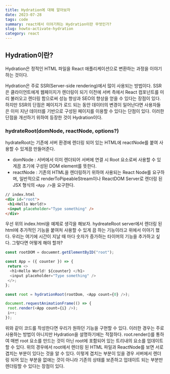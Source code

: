 ```yaml
---
title: Hydration에 대해 알아보자
date: 2023-07-28
tags: code
summary: react에서 이야기하는 Hydration이란 무엇인가?
slug: howto-activate-hydration
category: react
---
```

## Hydration이란?

Hydration은 정적인 HTML 파일을 React 애플리케이션으로 변환하는 과정을 이야기하는 것이다.

Hydration은 주로 SSR(Server-side rendering)에서 많이 사용되는 방법이다. SSR은 클라이언트에게 웹페이지가 렌더링이 되기 이전에 서버 측에서 React 컴포넌트를 미리 불러오고 렌더링 함으로써 성능 향상과 SEO의 향상을 얻을 수 있다는 장점이 있다. 하지만 SSR의 단점은 페이지가 로드 되는 동안 데이터의 변경이 일어난다면 사용자들은 이미 지난 데이터를 기반으로 구성된 페이지를 이용할 수 있다는 단점이 있다. 이러한 단점을 개선하기 위하여 등장한 것이 Hydration이다.

### hydrateRoot(domNode, reactNode, options?)

hydrateRoot는 기존에 서버 환경에 렌더링 되어 있는 HTML에 reactNode를 붙여 사용할 수 있게끔 만들어준다.

- domNode : 서버에서 이미 렌더되어 서버에 연결 시 Root 요소로써 사용할 수 있게끔 초기에 구성된 DOM element를 뜻한다.
- reactNode : 기존의 HTML을 렌더링하기 위하여 사용되는 React Node를 요구하며, 일반적으로 renderToPipeableStream이나 ReactDOM Server로 렌더링 된 JSX 형식의 `<App />`을 요구한다.

```html
// index.html
<div id="root">
 <h1>Hello World!>
 <input placeholder="Type something" />
</div>
```

우선 위의 index.html을 예제로 생각을 해보자. hydreateRoot server에서 렌더링 된 html에 추가적인 기능을 붙여처 사용할 수 있게 끔 하는 기능이라고 위에서 이야기 했다. 우리는 여기에 시간이 지날 때 마다 숫자가 증가하는 타이머의 기능을 추가하고 싶다. 그렇다면 어떻게 해야 할까?

```javascript
const rootDOM = docuemnt.getElementByID("root");

const App = ({ counter }) => {
 return <>
  <h1>Hello World! ${counter} </h1>
  <input placeholder="Type something" />
 </>;
};

const root = hydrationRoot(rootDom, <App count={0} />);

document.requestAnimationFrame(() => {
 root.render(<App count={i} />);
 i++;
});
```

위와 같이 코드를 작성한다면 우리가 원하던 기능을 구현할 수 있다. 이러한 경우는 주로 사용하는 방법이 아니지만 Hydration을 설명하기에는 적절하다. root.render()를 통하여 매번 root 요소를 만드는 것이 아닌 root에 포함되어 있는 트리내의 요소를 업데이트 할 수 있다. 위의 경우에서 root에서 렌더링 된 HTML 파일과 ReactNode를 보면 서로 겹치는 부분이 있다는 것을 알 수 있다. 이렇게 겹치는 부분이 있을 경우 서버에서 렌더링 되어 있는 부분을 없애는 것이 아니라 기존의 상태를 보존하고 업데이트 되는 부분만 렌더링할 수 있다는 장점이 있다.
